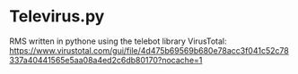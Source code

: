 # Televirus.py
 RMS written in pythone using the telebot library  VirusTotal: https://www.virustotal.com/gui/file/4d475b69569b680e78acc3f041c52c78337a40441565e5aa08a4ed2c6db80170?nocache=1
